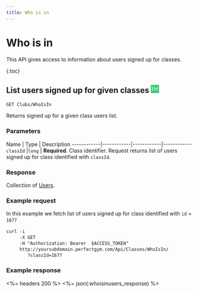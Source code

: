 ```yaml
---
title: Who is in
---
```


# Who is in

This API gives access to information about users signed up for classes.

{:toc}


## List users signed up for given classes ![alt text][EM]

    GET Clubs/WhoIsIn

Returns signed up for a given class users list.


### Parameters 

Name        | Type       | Description
------------|------------|------------|------------
`classId`   |`long`      | **Required**. Class identifier. Request returns list of users signed up for class identified with `classId`.



### Response

Collection of [Users][User].


### Example request

In this example we fetch list of users signed up for class identified with `id` = `1677`

``` command-line
curl -i 
     -X GET 
     -H "Authorization: Bearer  $ACCESS_TOKEN"  
     http://yoursubdomain.perfectgym.com/Api/Classes/WhoIsIn/
     	?classId=1677     	
```


### Example response

<%= headers 200 %>
<%= json(:whoisinusers_response) %>



[User]: /api/users/user

[EM]: /assets/images/employee.png "Employee mode"
[UM]: /assets/images/user.png "User mode"
